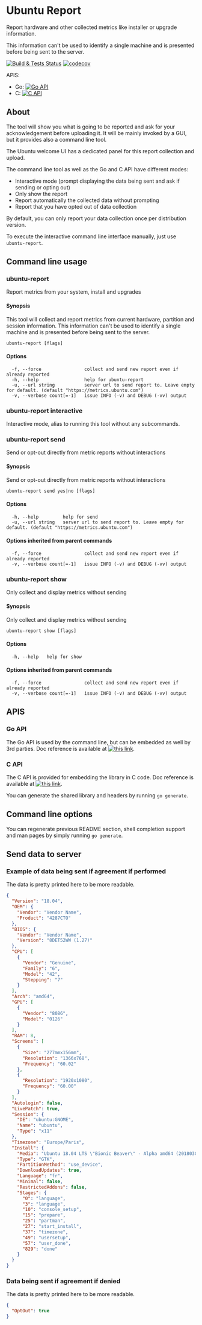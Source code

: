 # Ubuntu Report
Report hardware and other collected metrics like installer or upgrade information.

This information can't be used to identify a single machine and is presented before being sent to the server.

[![Build & Tests Status](https://travis-ci.org/ubuntu/ubuntu-report.svg?branch=master)](https://travis-ci.org/ubuntu/ubuntu-report)
[![codecov](https://codecov.io/gh/ubuntu/ubuntu-report/branch/master/graph/badge.svg)](https://codecov.io/gh/ubuntu/ubuntu-report)

APIS:
 * Go: [![Go API](https://godoc.org/github.com/ubuntu/ubuntu-report?status.svg)](https://godoc.org/github.com/ubuntu/ubuntu-report/pkg/sysmetrics)
 * C: [![C API](https://godoc.org/github.com/ubuntu/ubuntu-report?status.svg)](https://godoc.org/github.com/ubuntu/ubuntu-report/pkg/sysmetrics/C)


## About

The tool will show you what is going to be reported and ask for your acknowledgement before uploading it. It will be mainly
invoked by a GUI, but it provides also a command line tool.

The Ubuntu welcome UI has a dedicated panel for this report collection and upload.

The command line tool as well as the Go and C API have different modes:
* Interactive mode (prompt displaying the data being sent and ask if sending or opting out)
* Only show the report
* Report automatically the collected data without prompting
* Report that you have opted out of data collection

By default, you can only report your data collection once per distribution version.

To execute the interactive command line interface manually, just use `ubuntu-report`.

## Command line usage

### ubuntu-report

Report metrics from your system, install and upgrades

#### Synopsis


This tool will collect and report metrics from current hardware, partition and session information.
This information can't be used to identify a single machine and is presented before being sent to the server.

```
ubuntu-report [flags]
```

#### Options

```
  -f, --force                collect and send new report even if already reported
  -h, --help                 help for ubuntu-report
  -u, --url string           server url to send report to. Leave empty for default. (default "https://metrics.ubuntu.com")
  -v, --verbose count[=-1]   issue INFO (-v) and DEBUG (-vv) output
```

### ubuntu-report interactive

Interactive mode, alias to running this tool without any subcommands.

### ubuntu-report send

Send or opt-out directly from metric reports without interactions

#### Synopsis


Send or opt-out directly from metric reports without interactions

```
ubuntu-report send yes|no [flags]
```

#### Options

```
  -h, --help         help for send
  -u, --url string   server url to send report to. Leave empty for default. (default "https://metrics.ubuntu.com")
```

#### Options inherited from parent commands

```
  -f, --force                collect and send new report even if already reported
  -v, --verbose count[=-1]   issue INFO (-v) and DEBUG (-vv) output
```

### ubuntu-report show

Only collect and display metrics without sending

#### Synopsis


Only collect and display metrics without sending

```
ubuntu-report show [flags]
```

#### Options

```
  -h, --help   help for show
```

#### Options inherited from parent commands

```
  -f, --force                collect and send new report even if already reported
  -v, --verbose count[=-1]   issue INFO (-v) and DEBUG (-vv) output
```

## APIS

### Go API

The Go API is used by the command line, but can be embedded as well by 3rd parties. Doc reference is available at
[![this link](https://godoc.org/github.com/ubuntu/ubuntu-report?status.svg)](https://godoc.org/github.com/ubuntu/ubuntu-report/pkg/sysmetrics).

### C API

The C API is provided for embedding the library in C code. Doc reference is available at
[![this link](https://godoc.org/github.com/ubuntu/ubuntu-report?status.svg)](https://godoc.org/github.com/ubuntu/ubuntu-report/pkg/sysmetrics/C).

You can generate the shared library and headers by running `go generate`.

## Command line options

You can regenerate previous README section, shell completion support and man pages by simply running `go generate`.

## Send data to server

### Example of data being sent if agreement if performed

The data is pretty printed here to be more readable.

```json
{
  "Version": "18.04",
  "OEM": {
    "Vendor": "Vendor Name",
    "Product": "4287CTO"
  },
  "BIOS": {
    "Vendor": "Vendor Name",
    "Version": "8DET52WW (1.27)"
  },
  "CPU": [
    {
      "Vendor": "Genuine",
      "Family": "6",
      "Model": "42",
      "Stepping": "7"
    }
  ],
  "Arch": "amd64",
  "GPU": [
    {
      "Vendor": "8086",
      "Model": "0126"
    }
  ],
  "RAM": 8,
  "Screens": [
    {
      "Size": "277mmx156mm",
      "Resolution": "1366x768",
      "Frequency": "60.02"
    },
    {
      "Resolution": "1920x1080",
      "Frequency": "60.00"
    }
  ],
  "Autologin": false,
  "LivePatch": true,
  "Session": {
    "DE": "ubuntu:GNOME",
    "Name": "ubuntu",
    "Type": "x11"
  },
  "Timezone": "Europe/Paris",
  "Install": {
    "Media": "Ubuntu 18.04 LTS \"Bionic Beaver\" - Alpha amd64 (20180305)",
    "Type": "GTK",
    "PartitionMethod": "use_device",
    "DownloadUpdates": true,
    "Language": "fr",
    "Minimal": false,
    "RestrictedAddons": false,
    "Stages": {
      "0": "language",
      "3": "language",
      "10": "console_setup",
      "15": "prepare",
      "25": "partman",
      "27": "start_install",
      "37": "timezone",
      "49": "usersetup",
      "57": "user_done",
      "829": "done"
    }
  }
}
```

### Data being sent if agreement if denied

The data is pretty printed here to be more readable.

```json
{
  "OptOut": true
}
```
